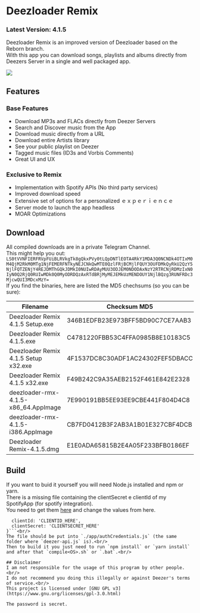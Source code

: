 # Deezloader Remix
### Latest Version: 4.1.5
Deezloader Remix is an improved version of Deezloader based on the Reborn branch.<br/>
With this app you can download songs, playlists and albums directly from Deezers Server in a single and well packaged app.

![](https://i.imgur.com/vQdbtbx.png)
## Features
### Base Features
* Download MP3s and FLACs directly from Deezer Servers
* Search and Discover music from the App
* Download music directly from a URL
* Download entire Artists library
* See your public playlist on Deezer
* Tagged music files (ID3s and Vorbis Comments)
* Great UI and UX

### Exclusive to Remix
* Implementation with Spotify APIs (No third party services)
* Improved download speed
* Extensive set of options for a personalized ｅｘｐｅｒｉｅｎｃｅ
* Server mode to launch the app headless
* MOAR Optimizations

## Download
All compiled downloads are in a private Telegram Channel.<br>
This might help you out:<br>
`LS0tVVNFIERFRVpFUiBLRVkgTk8gQkxPVy0tLQpDNTlEOTA4RkY1MDA3Q0NCNDk4OTIxM0M4QjM2RkM0MTg1NjFEMERFNTkyNEJCNkQwMTE0QzlFRjBCMjlFQUY3OUFDMkQyRkU2QzY5NjlFQTZENjY4REJDMThGQkJDMkI0NUIwRDAyMUU3ODJEM0NDODAxNzY2RTRCNjRDMzIxN0IyN0Q2RjQ0RUIwMDk0Q0MyODRDQzAxRTdBRjMyMEJEMkUzMENDOUY1NjlBQzg3RUNFRDc3MjcwQUI3MDcxMzY=`<br>
If you find the binaries, here are listed the MD5 chechsums (so you can be sure):<br>

| Filename                             | Checksum MD5                     |
| ------------------------------------ | -------------------------------- |
| Deezloader Remix 4.1.5 Setup.exe     | 346B1EDFB23E973BFF5BD90C7CE7AAB3 |
| Deezloader Remix 4.1.5.exe           | C4781220FBB53C4FFA0985B8E10183C5 |
| Deezloader Remix 4.1.5 Setup x32.exe | 4F1537DC8C30ADF1AC24302FEF5DBACC |
| Deezloader Remix 4.1.5 x32.exe       | F49B242C9A35AEB2152F461E842E2328 |
| deezloader-rmx-4.1.5-x86_64.AppImage | 7E990191BB5EE93EE9CBE441F804D4C8 |
| deezloader-rmx-4.1.5-i386.AppImage   | CB7FD0412B3F2AB3A1B01E327CBF4DCB |
| Deezloader Remix-4.1.5.dmg           | E1E0ADA65815B2E4A05F233BFB0186EF |

## Build
If you want to buid it yourself you will need Node.js installed and npm or yarn.<br/>
There is a missing file containing the clientSecret e clientId of my SpotifyApp (for spotify integration).<br/>
You need to get them [here](https://developer.spotify.com/dashboard/applications) and change the values from here.<br/>
```module.exports = {
  clientId: 'CLIENTID_HERE',
  clientSecret: 'CLIENTSECRET_HERE'
}```<br/>
The file should be put into `./app/authCredentials.js` (the same folder where `deezer-api.js` is).<br/>
Then to build it you just need to run `npm install` or `yarn install` and after that `compile<OS>.sh` or `.bat`.<br/>

## Disclaimer
I am not responsible for the usage of this program by other people.<br/>
I do not recommend you doing this illegally or against Deezer's terms of service.<br/>
This project is licensed under [GNU GPL v3](https://www.gnu.org/licenses/gpl-3.0.html)

The password is secret.